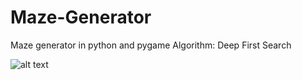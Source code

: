 # Maze-Generator
Maze generator in python and pygame
Algorithm: Deep First Search

![alt text](https://github.com/pavka665/Game-Of-Life/blob/master/screenshot/img.png?raw=true)
